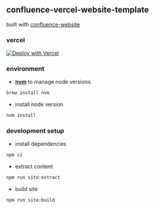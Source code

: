 ## confluence-vercel-website-template

built with [confluence-website](https://github.com/viqueen/confluence-website)

### vercel

[![Deploy with Vercel](https://vercel.com/button)](https://vercel.com/new/clone?repository-url=https://github.com/viquen/confluence-vercel-website-template&env=CONFLUENCE_USERNAME,CONFLUENCE_API_TOKEN,CONFLUENCE_SITE_NAME&envDescription=Your+Confluence+Username,Your+Confluence+API+Key,Your+Confluence+Site+Name)



### environment

- **[nvm](https://github.com/nvm-sh/nvm)** to manage node versions.

```bash
brew install nvm
```

- install node version

```bash
nvm install
```

### development setup

- install dependencies

```bash
npm ci
```

- extract content

```bash
npm run site:extract
```

- build site

```bash
npm run site:build
```